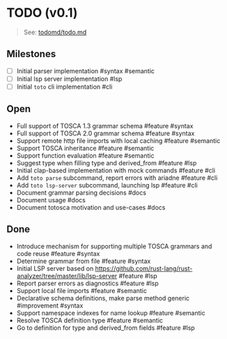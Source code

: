 # TODO (v0.1)

> See: [todomd/todo.md](https://github.com/todomd/todo.md)

## Milestones

- [ ] Initial parser implementation #syntax #semantic
- [ ] Initial lsp server implementation #lsp
- [ ] Initial `toto` cli implementation #cli

## Open

- Full support of TOSCA 1.3 grammar schema #feature #syntax
- Full support of TOSCA 2.0 grammar schema #feature #syntax
- Support remote http file imports with local caching #feature #semantic
- Support TOSCA inheritance #feature #semantic
- Support function evaluation #feature #semantic
- Suggest type when filling type and derived_from #feature #lsp
- Initial clap-based implementation with mock commands #feature #cli
- Add `toto parse` subcommand, report errors with ariadne #feature #cli
- Add `toto lsp-server` subcommand, launching lsp #feature #cli
- Document grammar parsing decisions #docs
- Document usage #docs
- Document totosca motivation and use-cases #docs

## Done

- Introduce mechanism for supporting multiple TOSCA grammars and code reuse #feature #syntax
- Determine grammar from file #feature #syntax
- Initial LSP server based on https://github.com/rust-lang/rust-analyzer/tree/master/lib/lsp-server #feature #lsp
- Report parser errors as diagnostics #feature #lsp
- Support local file imports #feature #semantic
- Declarative schema definitions, make parse method generic #improvement #syntax
- Support namespace indexes for name lookup #feature #semantic
- Resolve TOSCA definition type #feature #semantic
- Go to definition for type and derived_from fields #feature #lsp
